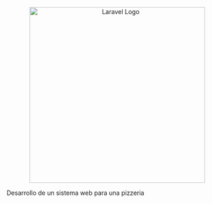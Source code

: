 <p align="center">
    <a href="https://laravel.com" target="_blank"><img src="https://github.com/AndyValles/ProyectoPizzeria/assets/85185678/0d8f2d49-1bfa-424c-996b-1705deb5cc9a" width="400" alt="Laravel Logo"></a>
</p>

Desarrollo de un sistema web para una pizzeria

